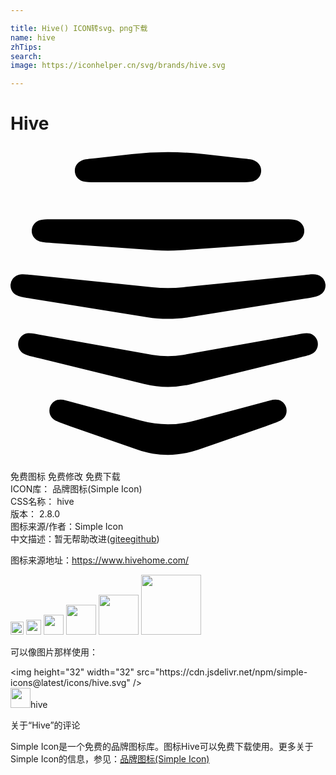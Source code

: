 ```yaml
---

title: Hive() ICON转svg、png下载
name: hive
zhTips: 
search: 
image: https://iconhelper.cn/svg/brands/hive.svg

---
```


# Hive  <small style="font-size: 60%;font-weight: 100"></small>

<div id="svg" class="svg-wrap">
<svg role="img" viewBox="0 0 24 24" xmlns="http://www.w3.org/2000/svg"><title>Hive icon</title><path d="M19.442 21.355c.55-.19.74-.256.99-.373.342-.152.605-.39.605-.818a.846.846 0 00-.605-.813c-.318-.092-.703.042-.99.122l-5.42 1.46a7.808 7.808 0 01-4.057 0l-5.407-1.46c-.287-.08-.672-.214-.99-.122a.847.847 0 00-.605.813c0 .427.263.666.605.818.25.117.44.184.99.373l5.138 1.79c1.491.52 3.104.52 4.601 0zm-9.263-3.224a7.622 7.622 0 003.636 0l8.01-1.967c.507-.122.709-.165.99-.257.354-.116.605-.415.605-.806a.847.847 0 00-.605-.813c-.281-.08-.697.024-.99.08l-8.664 1.545a6.813 6.813 0 01-2.334 0l-8.652-1.545c-.293-.056-.708-.16-.99-.08a.847.847 0 00-.604.813c0 .39.25.69.604.806.282.092.483.135.99.257zM14.75.621a24.43 24.43 0 00-5.511 0L6.495.933c-.294.03-.715.055-.99.14-.28.092-.605.355-.605.807 0 .39.257.702.605.806.281.08.696.074.99.074h11.01c.293 0 .709.006.99-.074a.835.835 0 00.605-.806c0-.452-.324-.715-.605-.807-.275-.085-.697-.11-.99-.14zm6.037 6.767c.3-.019.709-.037.99-.116a.84.84 0 000-1.614c-.281-.085-.69-.073-.99-.073H3.214c-.3 0-.709-.012-.99.073a.84.84 0 000 1.614c.281.079.69.097.99.116l7.808.556c.642.042 1.308.042 1.943 0zm1.62 4.242c.513-.08.708-.104.989-.202.354-.121.605-.409.605-.806a.84.84 0 00-.605-.806c-.28-.086-.69-.019-.99.012l-9.232.929c-.776.079-1.582.079-2.358 0l-9.22-.93c-.3-.03-.715-.097-.99-.011a.84.84 0 00-.605.806c0 .397.25.685.605.806.275.092.476.123.99.202l8.823 1.418c1.038.165 2.12.165 3.158 0Z"/></svg>
</div>
<detail full-name='hive'></detail>

<div class="detail-page">
<p>
<span><span class="badge-success badge">免费图标</span> <span class="badge-success badge">免费修改</span>  <span class="badge-success badge">免费下载</span> </span>
<br/>
<span>
ICON库：
<span class="badge-secondary badge">品牌图标(Simple Icon)</span> 
</span>
<br/>
<span>
CSS名称：
<span class="badge-secondary badge">hive</span> 
</span>

<br/>
<span>
版本：
<span class="badge-secondary badge">2.8.0</span> 
</span>
<br/>
<span>图标来源/作者：<span class="badge-light badge">Simple Icon</span></span> 
<br/>
<span class="zh-detail">中文描述：暂无<span class="help-link"><span>帮助改进</span>(<a href="https://gitee.com/liuwave/icon-helper/edit/master/json/brands/hive.json" target="_blank" rel="noopener noreferrer">gitee</a><a href="https://github.com/liuwave/icon-helper/edit/master/json/brands/hive.json" target="_blank" rel="noopener noreferrer">github</a></span>)</span><br/>
</p>
</div><div class="description description alert alert-light"><p>图标来源地址：<a href="https://www.hivehome.com/" target="_blank" rel="noopener noreferrer">https://www.hivehome.com/</a></p></div>
<div class="alert alert-dark">
<img height="21" width="21" src="https://cdn.jsdelivr.net/npm/simple-icons@latest/icons/hive.svg" />
<img height="24" width="24" src="https://cdn.jsdelivr.net/npm/simple-icons@latest/icons/hive.svg" />
<img height="32" width="32" src="https://cdn.jsdelivr.net/npm/simple-icons@latest/icons/hive.svg" />
<img height="48" width="48" src="https://cdn.jsdelivr.net/npm/simple-icons@latest/icons/hive.svg" />
<img height="64" width="64" src="https://cdn.jsdelivr.net/npm/simple-icons@latest/icons/hive.svg" />
<img height="96" width="96" src="https://cdn.jsdelivr.net/npm/simple-icons@latest/icons/hive.svg" />

</div>
<div>
  <p>可以像图片那样使用：    
  </p>
  <div class="alert alert-primary" style="font-size: 14px">
    &lt;img height="32" width="32" src="https://cdn.jsdelivr.net/npm/simple-icons@latest/icons/hive.svg" /&gt;
    <copy-btn content='<img height="32" width="32" src="https://cdn.jsdelivr.net/npm/simple-icons@latest/icons/hive.svg" />'></copy-btn>
  </div>
  <div class="alert alert-secondary">
    <img height="32" width="32" src="https://cdn.jsdelivr.net/npm/simple-icons@latest/icons/hive.svg" />hive
    <copy-btn content="hive" btn-title="复制图标名称"></copy-btn>
  </div>
</div>

<Vssue title="关于“Hive”的评论" >关于“Hive”的评论</Vssue>


<div><p>Simple Icon是一个免费的品牌图标库。图标Hive可以免费下载使用。更多关于  Simple Icon的信息，参见：<a target="_blank" href="https://iconhelper.cn/brands.html">品牌图标(Simple Icon)</a>
</p></div>
